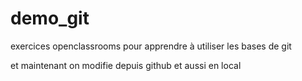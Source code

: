 # demo_git
exercices openclassrooms pour apprendre à utiliser les bases de git

et maintenant on modifie depuis github et aussi en local
